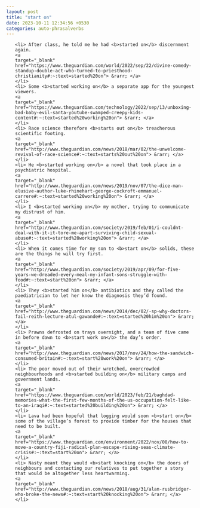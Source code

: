 ```yaml
---
layout: post
title: "start on"
date: 2023-10-11 12:34:56 +0530
categories: auto-phrasalverbs
---
```

<ol>

    <li> After class, he told me he had <b>started on</b> discernment again.
    <a 
    target="_blank" 
    href="https://www.theguardian.com/world/2022/sep/22/divine-comedy-standup-double-act-who-turned-to-priesthood-christianity#:~:text=started%20on"> &rarr; </a>
    </li>
    <li> Some <b>started working on</b> a separate app for the youngest viewers.
    <a 
    target="_blank" 
    href="https://www.theguardian.com/technology/2022/sep/13/unboxing-bad-baby-evil-santa-youtube-swamped-creepy-kids-content#:~:text=started%20working%20on"> &rarr; </a>
    </li>
    <li> Race science therefore <b>starts out on</b> treacherous scientific footing.
    <a 
    target="_blank" 
    href="http://www.theguardian.com/news/2018/mar/02/the-unwelcome-revival-of-race-science#:~:text=starts%20out%20on"> &rarr; </a>
    </li>
    <li> He <b>started working on</b> a novel that took place in a psychiatric hospital.
    <a 
    target="_blank" 
    href="http://www.theguardian.com/news/2019/nov/07/the-dice-man-elusive-author-luke-rhinehart-george-cockroft-emmanuel-carrere#:~:text=started%20working%20on"> &rarr; </a>
    </li>
    <li> I <b>started working on</b> my mother, trying to communicate my distrust of him.
    <a 
    target="_blank" 
    href="http://www.theguardian.com/society/2019/feb/01/i-couldnt-deal-with-it-it-tore-me-apart-surviving-child-sexual-abuse#:~:text=started%20working%20on"> &rarr; </a>
    </li>
    <li> When it comes time for my son to <b>start on</b> solids, these are the things he will try first.
    <a 
    target="_blank" 
    href="http://www.theguardian.com/society/2019/apr/09/for-five-years-we-dreaded-every-meal-my-infant-sons-struggle-with-food#:~:text=start%20on"> &rarr; </a>
    </li>
    <li> They <b>started him on</b> antibiotics and they called the paediatrician to let her know the diagnosis they’d found.
    <a 
    target="_blank" 
    href="http://www.theguardian.com/news/2014/dec/02/-sp-why-doctors-fail-reith-lecture-atul-gawande#:~:text=started%20him%20on"> &rarr; </a>
    </li>
    <li> Prawns defrosted on trays overnight, and a team of five came in before dawn to <b>start work on</b> the day’s order.
    <a 
    target="_blank" 
    href="http://www.theguardian.com/news/2017/nov/24/how-the-sandwich-consumed-britain#:~:text=start%20work%20on"> &rarr; </a>
    </li>
    <li> The poor moved out of their wretched, overcrowded neighbourhoods and <b>started building on</b> military camps and government lands.
    <a 
    target="_blank" 
    href="https://www.theguardian.com/world/2023/feb/21/baghdad-memories-what-the-first-few-months-of-the-us-occupation-felt-like-to-an-iraqi#:~:text=started%20building%20on"> &rarr; </a>
    </li>
    <li> Lava had been hopeful that logging would soon <b>start on</b> some of the village’s forest to provide timber for the houses that need to be built.
    <a 
    target="_blank" 
    href="https://www.theguardian.com/environment/2022/nov/08/how-to-move-a-country-fiji-radical-plan-escape-rising-seas-climate-crisis#:~:text=start%20on"> &rarr; </a>
    </li>
    <li> Nasty meant they would <b>start knocking on</b> the doors of neighbours and contacting our relatives to put together a story that would be altogether less heartwarming.
    <a 
    target="_blank" 
    href="http://www.theguardian.com/news/2018/aug/31/alan-rusbridger-who-broke-the-news#:~:text=start%20knocking%20on"> &rarr; </a>
    </li>